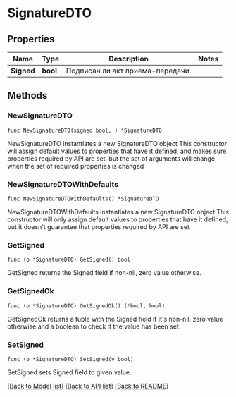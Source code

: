 # SignatureDTO

## Properties

Name | Type | Description | Notes
------------ | ------------- | ------------- | -------------
**Signed** | **bool** | Подписан ли акт приема-передачи. | 

## Methods

### NewSignatureDTO

`func NewSignatureDTO(signed bool, ) *SignatureDTO`

NewSignatureDTO instantiates a new SignatureDTO object
This constructor will assign default values to properties that have it defined,
and makes sure properties required by API are set, but the set of arguments
will change when the set of required properties is changed

### NewSignatureDTOWithDefaults

`func NewSignatureDTOWithDefaults() *SignatureDTO`

NewSignatureDTOWithDefaults instantiates a new SignatureDTO object
This constructor will only assign default values to properties that have it defined,
but it doesn't guarantee that properties required by API are set

### GetSigned

`func (o *SignatureDTO) GetSigned() bool`

GetSigned returns the Signed field if non-nil, zero value otherwise.

### GetSignedOk

`func (o *SignatureDTO) GetSignedOk() (*bool, bool)`

GetSignedOk returns a tuple with the Signed field if it's non-nil, zero value otherwise
and a boolean to check if the value has been set.

### SetSigned

`func (o *SignatureDTO) SetSigned(v bool)`

SetSigned sets Signed field to given value.



[[Back to Model list]](../README.md#documentation-for-models) [[Back to API list]](../README.md#documentation-for-api-endpoints) [[Back to README]](../README.md)


